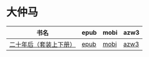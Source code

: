 # 大仲马

| 书名 | epub | mobi | azw3 |
| --- | --- | --- | --- |
| [二十年后（套装上下册）](http://ct.dalanmei.com/f/31084289-571786835-4ea83d) | [epub](http://ct.dalanmei.com/f/31084289-571786835-4ea83d) | [mobi](http://ct.dalanmei.com/f/31084289-571453115-183686) | [azw3](http://ct.dalanmei.com/f/31084289-571885979-fe7b95) |
